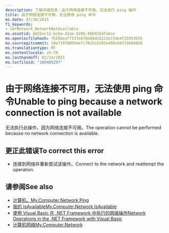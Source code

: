 ```yaml
---
description: 了解详细信息：由于网络连接不可用，无法进行 ping 操作
title: 由于网络连接不可用，无法使用 ping 命令
ms.date: 07/20/2015
f1_keywords:
- vbrNetwork_NetworkNotAvailable
ms.assetid: 8d2bac12-bc6a-42ae-b28b-80b026dfabce
ms.openlocfilehash: fb26beaff51fe6f8e04dc8122e72de4f25953555
ms.sourcegitcommit: 10e719780594efc781b15295e499c66f316068b8
ms.translationtype: MT
ms.contentlocale: zh-CN
ms.lasthandoff: 02/14/2021
ms.locfileid: "100485297"
---
```

# <a name="unable-to-ping-because-a-network-connection-is-not-available"></a><span data-ttu-id="83e58-103">由于网络连接不可用，无法使用 ping 命令</span><span class="sxs-lookup"><span data-stu-id="83e58-103">Unable to ping because a network connection is not available</span></span>

<span data-ttu-id="83e58-104">无法执行此操作，因为网络连接不可用。</span><span class="sxs-lookup"><span data-stu-id="83e58-104">The operation cannot be performed because no network connection is available.</span></span>  
  
## <a name="to-correct-this-error"></a><span data-ttu-id="83e58-105">更正此错误</span><span class="sxs-lookup"><span data-stu-id="83e58-105">To correct this error</span></span>  
  
- <span data-ttu-id="83e58-106">连接到网络并重新尝试该操作。</span><span class="sxs-lookup"><span data-stu-id="83e58-106">Connect to the network and reattempt the operation.</span></span>  
  
## <a name="see-also"></a><span data-ttu-id="83e58-107">请参阅</span><span class="sxs-lookup"><span data-stu-id="83e58-107">See also</span></span>

- [<span data-ttu-id="83e58-108">计算机。</span><span class="sxs-lookup"><span data-stu-id="83e58-108">My.Computer.Network.Ping</span></span>](xref:Microsoft.VisualBasic.Devices.Network.Ping%2A)
- [<span data-ttu-id="83e58-109">我的 IsAvailable</span><span class="sxs-lookup"><span data-stu-id="83e58-109">My.Computer.Network.IsAvailable</span></span>](xref:Microsoft.VisualBasic.Devices.Network.IsAvailable)
- <span data-ttu-id="83e58-110">[使用 Visual Basic 在 .NET Framework 中执行的网络操作](/previous-versions/visualstudio/visual-studio-2010/ms172756(v=vs.100))</span><span class="sxs-lookup"><span data-stu-id="83e58-110">[Network Operations in the .NET Framework with Visual Basic](/previous-versions/visualstudio/visual-studio-2010/ms172756(v=vs.100))</span></span>
- [<span data-ttu-id="83e58-111">计算机网络</span><span class="sxs-lookup"><span data-stu-id="83e58-111">My.Computer.Network</span></span>](xref:Microsoft.VisualBasic.Devices.Network)
